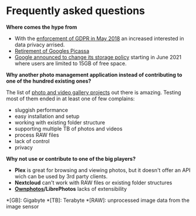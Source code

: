 # Frequently asked questions

**Where comes the hype from**

- With the [enforcement of GDPR in May 2018](https://en.wikipedia.org/wiki/General_Data_Protection_Regulation) an increased interested in data privacy arrised.
- [Retirement of Googles Picassa](https://www.google.com/intl/en-GB/picasa/)
- [Google announced to change its storage policy](https://support.google.com/photos/answer/10100180) starting in June 2021 where users are limited to 15GB of free space.


**Why another photo management application instead of contributing to one of the hundred existing ones?**

The list of [photo and video gallery projects](https://github.com/awesome-selfhosted/awesome-selfhosted#photo-and-video-galleries) out there is amazing.
Testing most of them ended in at least one of few complains:
 - sluggish performance
 - easy installation and setup
 - working with existing folder structure
 - supporting multiple TB of photos and videos
 - process RAW files
 - lack of control
 - privacy


**Why not use or contribute to one of the big players?**

- **Plex** is great for browsing and viewing photos, but it doesn't offer an API wich can be used by 3rd party clients.
- **Nextcloud** can't work with RAW files or existing folder structures
- **[Ownphotos](https://github.com/hooram/ownphotos)/LibrePhotos** lacks of extensibility

*[GB]: Gigabyte
*[TB]: Terabyte
*[RAW]: unprocessed image data from the image sensor
